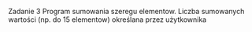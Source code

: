 Zadanie 3
Program sumowania szeregu elementow.
Liczba sumowanych wartości (np. do 15 elementow) określana przez użytkownika
